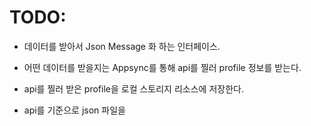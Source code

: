 # TODO:

* 데이터를 받아서 Json Message 화 하는 인터페이스.

* 어떤 데이터를 받을지는 Appsync를 통해 api를 찔러 profile 정보를 받는다.

* api를 찔러 받은 profile을 로컬 스토리지 리소스에 저장한다.

* api를 기준으로 json 파일을 